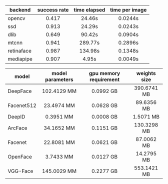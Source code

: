 | **backend** | success rate | time elapsed | time per image |
| ----------- | :----------: | :----------: | :------------: |
| opencv      |    0.417     |    24.46s    |    0.0244s     |
| ssd         |    0.913     |    24.29s    |    0.0243s     |
| dlib        |    0.649     |    90.42s    |    0.0904s     |
| mtcnn       |    0.941     |   289.77s    |    0.2896s     |
| retinaface  |    0.987     |   134.98s    |    0.1348s     |
| mediapipe   |    0.907     |    4.95s     |    0.0049s     |

| **model**  | model parameters | gpu memory requirement | weights size |
| ---------- | :--------------: | :--------------------: | :----------: |
| DeepFace   |   102.4129 MM    |       0.0992 GB        | 390.6741 MB  |
| Facenet512 |    23.4974 MM    |       0.0628 GB        |  89.6356 MB  |
| DeepID     |    0.3951 MM     |       0.0008 GB        |  1.5071 MB   |
| ArcFace    |    34.1652 MM    |       0.1151 GB        | 130.3298 MB  |
| Facenet    |    22.8081 MM    |       0.0621 GB        |  87.0062 MB  |
| OpenFace   |    3.7433 MM     |       0.0127 GB        |  14.2795 MB  |
| VGG-Face   |   145.0029 MM    |       0.2277 GB        | 553.1421 MB  |
